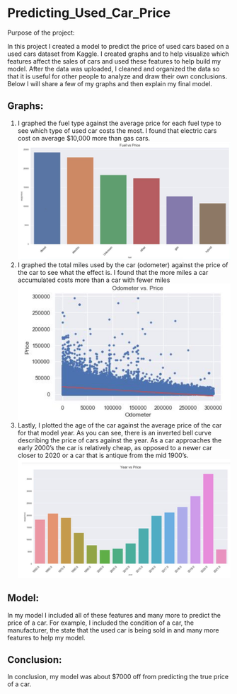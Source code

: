 # Predicting_Used_Car_Price

Purpose of the project: 

In this project I created a model to predict the price of used cars based on a used cars dataset from Kaggle. I created graphs and to help visualize which features affect the sales of cars and used these features to help build my model. After the data was uploaded, I cleaned and organized the data so that it is useful for other people to analyze and draw their own conclusions. Below I will share a few of my graphs and then explain my final model. 

## Graphs:
1. I graphed the fuel type against the average price for each fuel type to see which type of used car costs the most. I found that electric cars cost on average $10,000 more than gas cars.
![fuelPrice](images/Fuel_vs_Price.png)
2. I graphed the total miles used by the car (odometer) against the price of the car to see what the effect is. I found that the more miles a car accumulated costs more than a car with fewer  miles 
![odometerPrice](images/Odometer_vs_Price.png)
3. Lastly, I plotted the age of the car against the average price of the car for that model year. As you can see, there is an inverted bell curve describing the price of cars against the year. As a car approaches the early 2000’s the car is relatively cheap, as opposed to a newer car closer to 2020 or a car that is antique from the mid 1900’s. 
![yearPrice](images/Year_vs_Price.png)

## Model: 
In my model I included all of these features and many more to predict the price of a car. For example, I included the condition of a car, the manufacturer, the state that the used car is being sold in and many more features to help my model.

## Conclusion: 
In conclusion, my model was about $7000 off from predicting the true price of a car.
